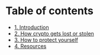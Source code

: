 # Table of contents

* [1. Introduction](README.md)
* [2. How crypto gets lost or stolen](1.-how-crypto-gets-lost-or-stolen.md)
* [3. How to protect yourself](how-to-protect-yourself/README.md)
* [4. Resources](4.-resources.md)
